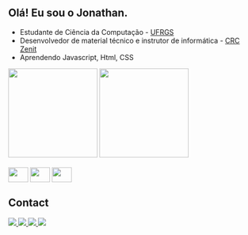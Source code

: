 ## Olá! Eu sou o Jonathan.

  - Estudante de Ciência da Computação - <a href="http://www.ufrgs.br/ufrgs/inicial" target="_blank">UFRGS</a>
  - Desenvolvedor de material técnico e instrutor de informática - <a href="https://www.ufrgs.br/zenit/crczenit/home-crc/" target="_blank">CRC Zenit</a>
  - Aprendendo Javascript, Html, CSS
  
  <div>
    <img height="180cm" src="https://github-readme-stats.vercel.app/api?username=jonsmorais&show_icons=true&theme=dark" />
    <img height="180cm" src="https://github-readme-stats.vercel.app/api/top-langs/?username=jonsmorais&layout=compact&theme=dark" />
  </div>
 
  <div style="display: inline_block"><br>
    <img align="center" height="30" width="40" src="https://cdn.jsdelivr.net/gh/devicons/devicon/icons/javascript/javascript-original.svg" />
    <img align="center" height="30" width="40" src="https://cdn.jsdelivr.net/gh/devicons/devicon/icons/html5/html5-original.svg" />
    <img align="center" height="30" width="40" src="https://cdn.jsdelivr.net/gh/devicons/devicon/icons/css3/css3-original.svg" />
  </div>
  
## Contact
  
  <div>
      <a href="https://discord.com/users/Jonathan Morais#5048" target="_blank"> <img src="https://img.shields.io/badge/Discord-7289DA?style=for-the-badge&logo=discord&logoColor=white" target="_blank"> </a>
    <a href="mailto:jonathaan.m@gmail.com" target="_blank"> <img src="https://img.shields.io/badge/Gmail-D14836?style=for-the-badge&logo=gmail&logoColor=white"> </a>
    <a href="https://www.instagram.com/sm_joow/" target="_blank"> <img src="https://img.shields.io/badge/Instagram-E4405F?style=for-the-badge&logo=instagram&logoColor=white" target="_blank"> </a>
    <a href="https://www.linkedin.com/in/jonathan-morais/" target="_blank"> <img src="https://img.shields.io/badge/LinkedIn-0077B5?style=for-the-badge&logo=linkedin&logoColor=white" target="_blank"> </a>
  </div>
